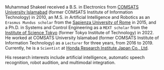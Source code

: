 Muhammad Shakeel received a B.S. in Electronics from [COMSATS University Islamabad](https://www.comsats.edu.pk/default.aspx) (former COMSATS Institute of Information Technology) in 2010, an M.S. in Artificial Intelligence and Robotics as an `Erasmus Mundus scholar` from the [Sapienza University of Rome](https://www.uniroma1.it/en) in 2015, and a Ph.D. in Systems and Control Engineering as a `MEXT scholar` from the [Institute of Science Tokyo](https://www.isct.ac.jp/en) (former Tokyo Institute of Technology) in 2022. He worked at COMSATS University Islamabad (former COMSATS Institute of Information Technology) as a `Lecturer` for three years, from 2016 to 2019. Currently, he is a `Scientist` at [Honda Research Institute Japan Co., Ltd](https://www.jp.honda-ri.com/en/members/muhammad-shakeel/). 

His research interests include artificial intelligence, automatic speech recognition, robot audition, and multimodal integration.
